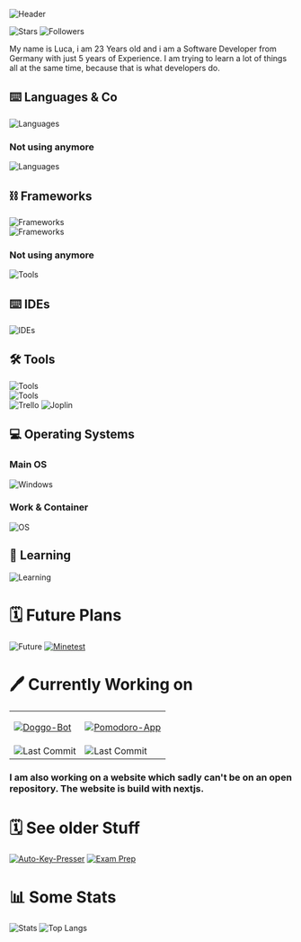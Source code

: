 ![Header](https://capsule-render.vercel.app/api?type=waving&color=0:FDE767,100:D04848&height=150&section=header&text=Hi%20I'm%20Lakay&fontColor=DCF2F1&stroke=000000&strokeWidth=2)

![Stars](https://img.shields.io/github/stars/lakayftw?style=for-the-badge)
![Followers](https://img.shields.io/github/followers/lakayftw?style=for-the-badge)

My name is Luca, i am 23 Years old and i am a Software Developer from Germany with just 5 years of Experience. I am trying to learn a lot of things all at the same time, because that is what developers do.


## ⌨️ Languages & Co
![Languages](https://go-skill-icons.vercel.app/api/icons?i=js,html,css,php,twig&titles=true)

### Not using anymore
![Languages](https://go-skill-icons.vercel.app/api/icons?i=cs)


## ⛓ Frameworks
![Frameworks](https://go-skill-icons.vercel.app/api/icons?i=react,next,nodejs,net,discordjs)   
![Frameworks](https://go-skill-icons.vercel.app/api/icons?i=tailwind,symfony)

### Not using anymore
![Tools](https://go-skill-icons.vercel.app/api/icons?i=blazor)



## ⌨️ IDEs
![IDEs](https://go-skill-icons.vercel.app/api/icons?i=vscode,visualstudio)

## 🛠️ Tools
![Tools](https://go-skill-icons.vercel.app/api/icons?i=github,git,docker,proxmox)   
![Tools](https://go-skill-icons.vercel.app/api/icons?i=npm,bash,neovim,md,notion)   
![Trello](https://img.shields.io/badge/Trello-0052CC?style=for-the-badge&logo=trello&logoColor=white)
![Joplin](https://img.shields.io/badge/Joplin-1071D3?style=for-the-badge&logo=joplin&logoColor=white)   

## 💻 Operating Systems
### Main OS
![Windows](https://go-skill-icons.vercel.app/api/icons?i=windows)
### Work & Container
![OS](https://go-skill-icons.vercel.app/api/icons?i=debian,ubuntu)

## 🔭 Learning
![Learning](https://go-skill-icons.vercel.app/api/icons?i=java,ts,python,flutter,remix)

# 🗓️ Future Plans
![Future](https://go-skill-icons.vercel.app/api/icons?i=c,cpp,godot,lua,blender)
[![Minetest](https://img.shields.io/badge/Minetest-53AC56?style=for-the-badge&logo=Minetest&logoColor=white)](https://www.minetest.net/)


# 🖊️ Currently Working on

<table>
  <tr>
    <td>

[![Doggo-Bot](https://github-readme-stats.vercel.app/api/pin/?username=lakayftw&repo=doggo-bot&theme=tokyonight)](https://github.com/LakayFTW/Doggo-Bot)
		</td>
		<td>
[![Pomodoro-App](https://github-readme-stats.vercel.app/api/pin/?username=lakayftw&repo=pomodoro-remix&theme=tokyonight)](https://github.com/LakayFTW/pomodoro-remix)
		</td>
	</tr>
	<tr>
	  <td>
![Last Commit](https://img.shields.io/github/last-commit/LakayFTW/Doggo-Bot?style=for-the-badge&color=blue)
		</td>
		<td>
![Last Commit](https://img.shields.io/github/last-commit/LakayFTW/pomodoro-remix?style=for-the-badge&color=blue)
		</td>
	</tr>
</table>

### I am also working on a website which sadly can't be on an open repository. The website is build with nextjs.

# 🗓️ See older Stuff
[![Auto-Key-Presser](https://github-readme-stats.vercel.app/api/pin/?username=lakayftw&repo=auto-presser&theme=tokyonight)](https://github.com/LakayFTW/auto-presser)
[![Exam Prep](https://github-readme-stats.vercel.app/api/pin/?username=lakayftw&repo=exam-prep-fiae-2023&theme=tokyonight)](https://github.com/LakayFTW/exam-prep-fiae-2023)

# 📊 Some Stats
![Stats](https://github-readme-stats.vercel.app/api?username=lakayftw&show_icons=true&theme=tokyonight&rank_icon=github)
![Top Langs](https://github-readme-stats.vercel.app/api/top-langs/?username=lakayftw&layout=donut&theme=tokyonight)
